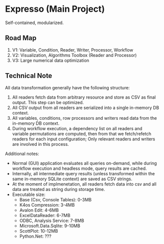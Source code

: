 ﻿# Expresso (Main Project)

Self-contained, modularized.

## Road Map

1. V1: Variable, Condition, Reader, Writer, Processor, Workflow
2. V2: Visualization, Algorithms Toolbox (Reader and Processor)
3. V3: Large numerical data optimization

## Technical Note

All data transformation generally have the following structure:

1. All readers fetch data from arbitrary resource and store as CSV as final output. This step can be optimized.
2. All CSV output from all readers are serialized into a single in-memory DB context.
3. All variables, conditions, row processors and writers read data from the in-memory DB context.
4. During workflow execution, a dependency list on all readers and variable permutations are computed, then from that we fetch/refetch readers for each input configuration; Only relevant readers and writers are involved in this process.

Additional notes:

* Normal (GUI) application evaluates all queries on-demand, while during workflow execution and headless mode, query results are cached.
* Internally, all intermediate query results (unless transformed within the same in-memory SQLite context) are saved as CSV strings.
* At the moment of implmenetation, all readers fetch data into csv and all data are treated as string during storage time.
* Executable size:
	* Base (Csv, Console Tables): 0-3MB
	* K4os Compression: 3-4MB
	* Avalon Edit: 4-6MB
	* ExcelDataReader: 6-7MB
	* ODBC, Analysis Service: 7-8MB
	* Microsoft.Data.Sqlite: 9-10MB
	* ScottPlot: 10-12MB
	* Python.Net: ???